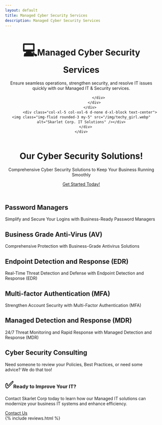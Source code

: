 ```yaml
---
layout: default
title: Managed Cyber Security Services 
description: Managed Cyber Security Services
---
```


<!-- Header-->
<header class="bg-dark py-5">
    <div class="container px-5">
        <div class="row gx-5 align-items-center justify-content-center">
            <div class="col-lg-8 col-xl-7 col-xxl-6">
                <div class="my-5 text-center text-xl-start">
                    <h1 class="display-5 fw-bolder text-white mb-2"><span style="font-size:3rem;">&#128187;</span><strong>Managed Cyber Security Services</strong></h1>
                    <p class="lead fw-normal text-white-50 mb-4">Ensure seamless operations, strengthen security, and resolve IT issues quickly with our Managed IT & Security services.</p>
                    <div class="d-grid gap-3 d-sm-flex justify-content-sm-center justify-content-xl-start">

                    </div>
                </div>
            </div>
            <div class="col-xl-5 col-xxl-6 d-none d-xl-block text-center"><img class="img-fluid rounded-3 my-5" src="/img/techy_girl.webp" alt="Skarlet Corp. IT Solutions" /></div>
        </div>
    </div>
</header>

<header class="py-5">
    <div class="container px-lg-5">
        <div class="p-4 p-lg-5 rounded-3 text-center">
            <div class="m-4 m-lg-5">
                <h1 class="display-5 fw-bold">Our Cyber Security Solutions!</h1>
                <p class="fs-4">Comprehensive Cyber Security Solutions to Keep Your Business Running Smoothly</p>
                <a class="btn btn-primary btn-lg" href="../../contact">Get Started Today!</a>
            </div>
        </div>
    </div>
</header>
<!-- Page Content-->
<section class="pt-4">
    <div class="container px-lg-5">
        <!-- Page Features-->
        <div class="row gx-lg-5">
            <div class="col-lg-6 col-xxl-4 mb-5">
                <div class="card border-0 h-100">
                    <div class="card-body text-center p-4 p-lg-5 pt-0 pt-lg-0">
                        <div class="feature bg-primary bg-gradient text-white rounded-3 mb-4 mt-n4"><i class="bi bi-key-fill"></i></div>
                        <h2 class="fs-4 fw-bold">Password Managers</h2>
                        <p class="mb-0">Simplify and Secure Your Logins with Business-Ready Password Managers</p>
                    </div>
                </div>
            </div>
            <div class="col-lg-6 col-xxl-4 mb-5">
                <div class="card border-0 h-100">
                    <div class="card-body text-center p-4 p-lg-5 pt-0 pt-lg-0">
                        <div class="feature bg-primary bg-gradient text-white rounded-3 mb-4 mt-n4"><i class="bi bi-bug-fill"></i></div>
                        <h2 class="fs-4 fw-bold">Business Grade Anti-Virus (AV)</h2>
                        <p class="mb-0">Comprehensive Protection with Business-Grade Antivirus Solutions</p>
                    </div>
                </div>
            </div>
            <div class="col-lg-6 col-xxl-4 mb-5">
                <div class="card border-0 h-100">
                    <div class="card-body text-center p-4 p-lg-5 pt-0 pt-lg-0">
                        <div class="feature bg-primary bg-gradient text-white rounded-3 mb-4 mt-n4"><i class="bi bi-eye-fill"></i></div>
                        <h2 class="fs-4 fw-bold">Endpoint Detection and Response (EDR)</h2>
                        <p class="mb-0">Real-Time Threat Detection and Defense with Endpoint Detection and Response (EDR)</p>
                    </div>
                </div>
            </div>
            <div class="col-lg-6 col-xxl-4 mb-5">
                <div class="card border-0 h-100">
                    <div class="card-body text-center p-4 p-lg-5 pt-0 pt-lg-0">
                        <div class="feature bg-primary bg-gradient text-white rounded-3 mb-4 mt-n4"><i class="bi bi-check2-all"></i></div>
                        <h2 class="fs-4 fw-bold">Multi-factor Authentication (MFA)</h2>
                        <p class="mb-0">Strengthen Account Security with Multi-Factor Authentication (MFA)</p>
                    </div>
                </div>
            </div>
            <div class="col-lg-6 col-xxl-4 mb-5">
                <div class="card border-0 h-100">
                    <div class="card-body text-center p-4 p-lg-5 pt-0 pt-lg-0">
                        <div class="feature bg-primary bg-gradient text-white rounded-3 mb-4 mt-n4"><i class="bi bi-search"></i></div>
                        <h2 class="fs-4 fw-bold">Managed Detection and Response (MDR)</h2>
                        <p class="mb-0">24/7 Threat Monitoring and Rapid Response with Managed Detection and Response (MDR)</p>
                    </div>
                </div>
            </div>
            <div class="col-lg-6 col-xxl-4 mb-5">
                <div class="card border-0 h-100">
                    <div class="card-body text-center p-4 p-lg-5 pt-0 pt-lg-0">
                        <div class="feature bg-primary bg-gradient text-white rounded-3 mb-4 mt-n4"><i class="bi bi-people-fill"></i></div>
                        <h2 class="fs-4 fw-bold">Cyber Security Consulting</h2>
                        <p class="mb-0">Need someone to review your Policies, Best Practices, or need some advice? We do that too!</p>
                    </div>
                </div>
            </div>
        </div>
    </div>
</section>

<div class="container py-0 text-left">
<h3 id="-ready-to-improve-your-communication-"><span style="font-size:2rem;">&#9989;</span><strong>Ready to Improve Your IT?</strong></h3>
<p>Contact Skarlet Corp today to learn how our Managed IT solutions can modernize your business IT systems and enhance efficiency.</p>
<a class="btn btn-primary btn-lg px-4 me-sm-3" href="../../contact">Contact Us</a>
</div>
<!-- Testimonial section-->

<div class="py-2">
    <div class="container px-2 my-2">
        <div class="row gx-5 justify-content-center">
					{% include reviews.html %}
		</div>
    </div>
</div>

